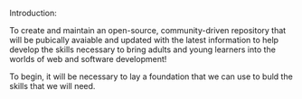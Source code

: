 Introduction:

To create and maintain an open-source, community-driven repository that will be pubically avaiable and updated with the latest information to help develop the skills necessary to bring adults and young learners into the worlds of web and software development!

To begin, it will be necessary to lay a foundation that we can use to buld the skills that we will need.
